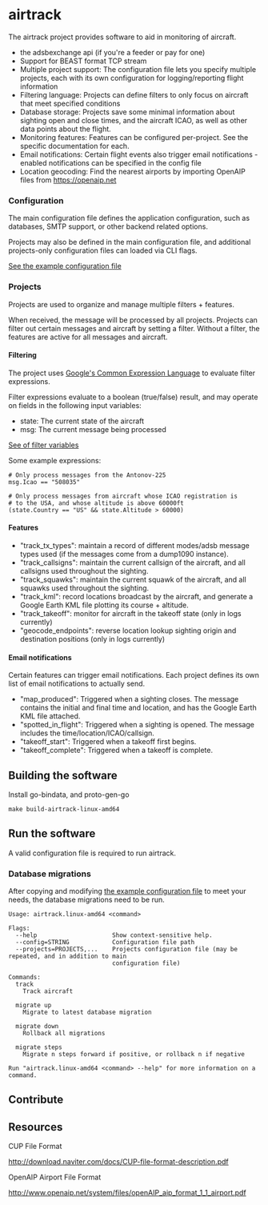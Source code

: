 # airtrack

The airtrack project provides software to aid in monitoring of aircraft.

 - the adsbexchange api (if you're a feeder or pay for one)
 - Support for BEAST format TCP stream
 - Multiple project support: The configuration file lets you specify multiple projects, each with its own configuration for logging/reporting flight information
 - Filtering language: Projects can define filters to only focus on aircraft that meet specified conditions
 - Database storage: Projects save some minimal information about sighting open and close times, and the aircraft ICAO, as well as other data points about the flight.
 - Monitoring features: Features can be configured per-project. See the specific documentation for each.
 - Email notifications: Certain flight events also trigger email notifications - enabled notifications can be specified in the config file
 - Location geocoding: Find the nearest airports by importing OpenAIP files from https://openaip.net

### Configuration

The main configuration file defines the application configuration, such as databases, SMTP support, or other backend related options.

Projects may also be defined in the main configuration file, and additional projects-only configuration files can loaded via CLI flags.

[See the example configuration file](./example.config.main.yml)

### Projects

Projects are used to organize and manage multiple filters + features.

When received, the message will be processed by all projects. Projects
can filter out certain messages and aircraft by setting a filter. Without
a filter, the features are active for all messages and aircraft.

#### Filtering

The project uses [Google's Common Expression Language](https://github.com/google/cel-spec/blob/master/doc/intro.md) to evaluate filter expressions.

Filter expressions evaluate to a boolean (true/false) result, and may operate on fields in the following input variables:
 - state: The current state of the aircraft
 - msg: The current message being processed

[See of filter variables](./pb/message.proto)

Some example expressions:

    # Only process messages from the Antonov-225
    msg.Icao == "508035"

    # Only process messages from aircraft whose ICAO registration is
    # to the USA, and whose altitude is above 60000ft
    (state.Country == "US" && state.Altitude > 60000)

#### Features

 - "track_tx_types": maintain a record of different modes/adsb message types used (if the messages come from a dump1090 instance).
 - "track_callsigns": maintain the current callsign of the aircraft, and all callsigns used throughout the sighting.
 - "track_squawks": maintain the current squawk of the aircraft, and all squawks used throughout the sighting.
 - "track_kml": record locations broadcast by the aircraft, and generate a Google Earth KML file plotting its course + altitude.
 - "track_takeoff": monitor for aircraft in the takeoff state (only in logs currently)
 - "geocode_endpoints": reverse location lookup sighting origin and destination positions (only in logs currently)

#### Email notifications

Certain features can trigger email notifications. Each project defines its own list of email notifications to actually send.

 - "map_produced": Triggered when a sighting closes. The message contains the initial and final time and location, and has the Google Earth KML file attached.
 - "spotted_in_flight": Triggered when a sighting is opened. The message includes the time/location/ICAO/callsign.
 - "takeoff_start": Triggered when a takeoff first begins.
 - "takeoff_complete": Triggered when a takeoff is complete.

## Building the software

Install go-bindata, and proto-gen-go

    make build-airtrack-linux-amd64

## Run the software

A valid configuration file is required to run airtrack.

### Database migrations

After copying and modifying [the example configuration file](./example.config.main.yml) to meet your needs,
the database migrations need to be run.

    Usage: airtrack.linux-amd64 <command>

    Flags:
      --help                     Show context-sensitive help.
      --config=STRING            Configuration file path
      --projects=PROJECTS,...    Projects configuration file (may be repeated, and in addition to main
                                 configuration file)

    Commands:
      track
        Track aircraft

      migrate up
        Migrate to latest database migration

      migrate down
        Rollback all migrations

      migrate steps
        Migrate n steps forward if positive, or rollback n if negative

    Run "airtrack.linux-amd64 <command> --help" for more information on a command.


## Contribute

## Resources

CUP File Format

http://download.naviter.com/docs/CUP-file-format-description.pdf

OpenAIP Airport File Format

http://www.openaip.net/system/files/openAIP_aip_format_1_1_airport.pdf
